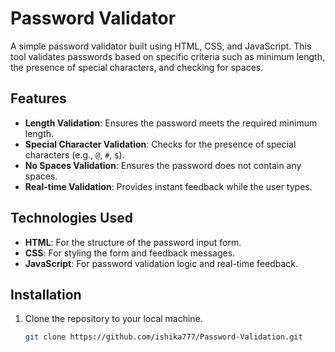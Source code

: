# Password Validator

A simple password validator built using HTML, CSS, and JavaScript. This tool validates passwords based on specific criteria such as minimum length, the presence of special characters, and checking for spaces.

## Features

- **Length Validation**: Ensures the password meets the required minimum length.
- **Special Character Validation**: Checks for the presence of special characters (e.g., `@`, `#`, `$`).
- **No Spaces Validation**: Ensures the password does not contain any spaces.
- **Real-time Validation**: Provides instant feedback while the user types.

## Technologies Used

- **HTML**: For the structure of the password input form.
- **CSS**: For styling the form and feedback messages.
- **JavaScript**: For password validation logic and real-time feedback.

## Installation

1. Clone the repository to your local machine.

   ```bash
   git clone https://github.com/ishika777/Password-Validation.git
